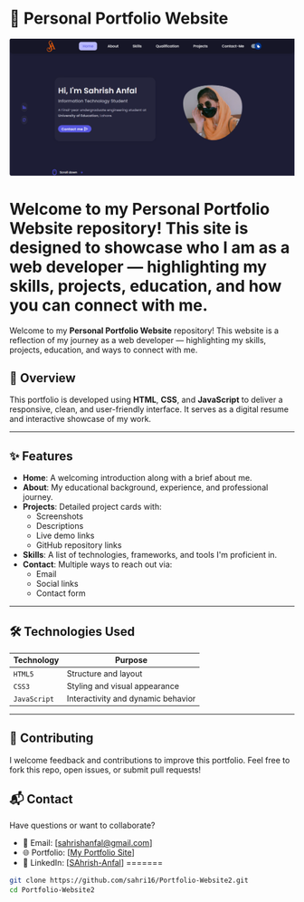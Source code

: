 # 💼 Personal Portfolio Website

![Portfolio](https://raw.githubusercontent.com/sahri16/Portfolio-Website2/main/assets/img/portfolio-site-2.png)


Welcome to my Personal Portfolio Website repository! This site is designed to showcase who I am as a web developer — highlighting my skills, projects, education, and how you can connect with me.
=======

Welcome to my **Personal Portfolio Website** repository! This website is a reflection of my journey as a web developer — highlighting my skills, projects, education, and ways to connect with me.

## 📌 Overview

This portfolio is developed using **HTML**, **CSS**, and **JavaScript** to deliver a responsive, clean, and user-friendly interface. It serves as a digital resume and interactive showcase of my work.

---

## ✨ Features

- **Home**: A welcoming introduction along with a brief about me.
- **About**: My educational background, experience, and professional journey.
- **Projects**: Detailed project cards with:
  - Screenshots  
  - Descriptions  
  - Live demo links  
  - GitHub repository links  
- **Skills**: A list of technologies, frameworks, and tools I'm proficient in.
- **Contact**: Multiple ways to reach out via:
  - Email  
  - Social links  
  - Contact form  

---

## 🛠️ Technologies Used

| Technology   | Purpose                            |
|--------------|------------------------------------|
| `HTML5`      | Structure and layout               |
| `CSS3`       | Styling and visual appearance      |
| `JavaScript` | Interactivity and dynamic behavior |

---

## 🤝 Contributing
I welcome feedback and contributions to improve this portfolio.
Feel free to fork this repo, open issues, or submit pull requests!

## 📬 Contact
Have questions or want to collaborate?
- 📧 Email: [sahrishanfal@gmail.com]
- 🌐 Portfolio: [[My Portfolio Site](https://sahri16.github.io/sahrish-anfal-portfolio/contect.html)]
- 🔗 LinkedIn: [[SAhrish-Anfal](https://www.linkedin.com/in/sahrish-anfal/)]
=======
```bash
git clone https://github.com/sahri16/Portfolio-Website2.git
cd Portfolio-Website2



